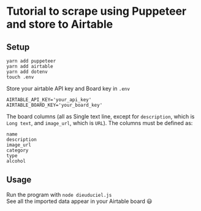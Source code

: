 # Tutorial to scrape using Puppeteer and store to Airtable #

## Setup ##

```
yarn add puppeteer
yarn add airtable
yarn add dotenv
touch .env
```

Store your airtable API key and Board key in `.env`
```
AIRTABLE_API_KEY='your_api_key'
AIRTABLE_BOARD_KEY='your_board_key'
```

The board columns (all as Single text line, except for `description`, which is `Long text`, and `image_url`, which is `URL`).
The columns must be defined as:

```
name
description
image_url
category
type
alcohol
```
## Usage ##

Run the program with `node dieuduciel.js`\
See all the imported data appear in your Airtable board 😃

